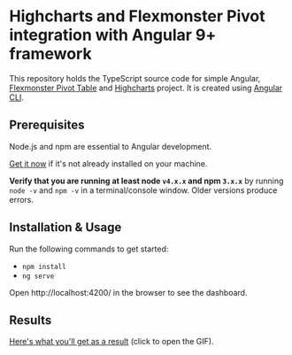 # Highcharts and Flexmonster Pivot integration with Angular 9+ framework

This repository holds the TypeScript source code for simple Angular, [Flexmonster Pivot Table](https://www.flexmonster.com/?r=ang_git_hc) and [Highcharts](https://www.highcharts.com/) project. It is created using [Angular CLI](https://cli.angular.io/).

## Prerequisites

Node.js and npm are essential to Angular development.

<a href="https://docs.npmjs.com/getting-started/installing-node" target="_blank" title="Installing Node.js and updating npm">
Get it now</a> if it's not already installed on your machine.

**Verify that you are running at least node `v4.x.x` and npm `3.x.x`**
by running `node -v` and `npm -v` in a terminal/console window.
Older versions produce errors.

## Installation & Usage

Run the following commands to get started:

- `npm install`
- `ng serve`

Open http://localhost:4200/ in the browser to see the dashboard. 

## Results

[Here's what you'll get as a result](https://www.flexmonster.com/fm_uploads/2020/07/FMHighchartsCovid.gif) (click to open the GIF). 
